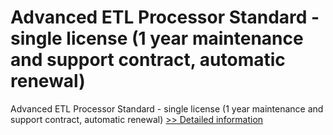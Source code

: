 # Advanced ETL Processor Standard - single license (1 year maintenance and support contract, automatic renewal)
Advanced ETL Processor Standard - single license (1 year maintenance and support contract, automatic renewal)
[>> Detailed information](https://secure.shareit.com/shareit/product.html?productid=300629243&affiliateid=200057808)